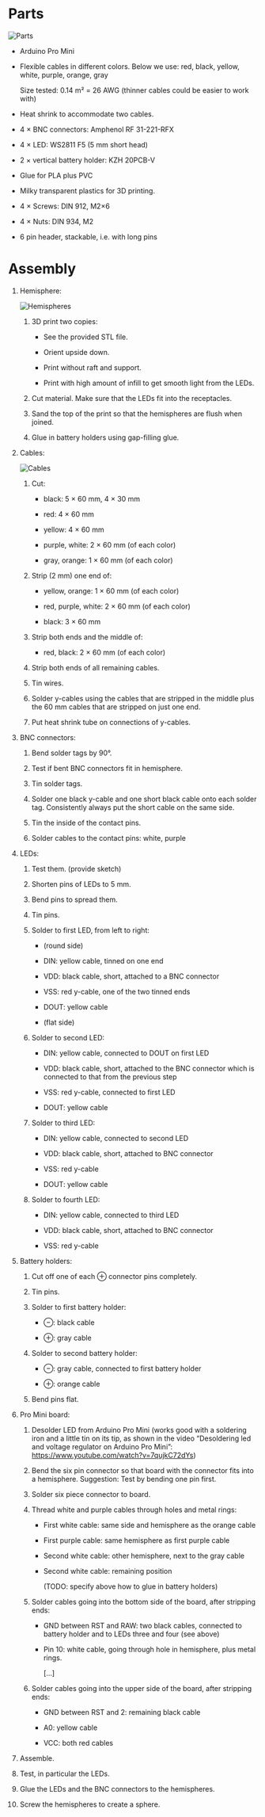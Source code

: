 Parts
=====

![Parts](images/parts.jpg)

  * Arduino Pro Mini

  * Flexible cables in different colors. Below we use: red, black, yellow,
    white, purple, orange, gray

    Size tested: 0.14 m² = 26 AWG (thinner cables could be easier to work with)

  * Heat shrink to accommodate two cables.

  * 4 × BNC connectors: Amphenol RF 31-221-RFX

  * 4 × LED: WS2811 F5 (5 mm short head)

  * 2 × vertical battery holder: KZH 20PCB-V

  * Glue for PLA plus PVC

  * Milky transparent plastics for 3D printing.

  * 4 × Screws: DIN 912, M2×6

  * 4 × Nuts: DIN 934, M2
  
  * 6 pin header, stackable, i.e. with long pins


Assembly
========

 1. Hemisphere:

    ![Hemispheres](images/hemispheres.jpg)

     1. 3D print two copies:

          + See the provided STL file.

          + Orient upside down.

          + Print without raft and support.

          + Print with high amount of infill to get smooth light from the LEDs.

     2. Cut material. Make sure that the LEDs fit into the receptacles.

     3. Sand the top of the print so that the hemispheres are flush when joined.

     4. Glue in battery holders using gap-filling glue.

 2. Cables:

    ![Cables](images/cables.jpg)

     1. Cut:

          - black: 5 × 60 mm, 4 × 30 mm

          - red: 4 × 60 mm

          - yellow: 4 × 60 mm

          - purple, white: 2 × 60 mm (of each color)

          - gray, orange: 1 × 60 mm (of each color)

     2. Strip (2 mm) one end of:

          - yellow, orange: 1 × 60 mm (of each color)

          - red, purple, white: 2 × 60 mm (of each color)

          - black: 3 × 60 mm

     3. Strip both ends and the middle of:

          - red, black: 2 × 60 mm (of each color)

     4. Strip both ends of all remaining cables.

     5. Tin wires.

     6. Solder y-cables using the cables that are stripped in the middle plus
        the 60 mm cables that are stripped on just one end.

     7. Put heat shrink tube on connections of y-cables.

 3. BNC connectors:

     1. Bend solder tags by 90°.
     
     2. Test if bent BNC connectors fit in hemisphere.
     
     3. Tin solder tags.
     
     4. Solder one black y-cable and one short black cable onto each solder tag.
        Consistently always put the short cable on the same side.
     
     5. Tin the inside of the contact pins.
     
     6. Solder cables to the contact pins: white, purple

 4. LEDs:

     1. Test them. (provide sketch)

     2. Shorten pins of LEDs to 5 mm.
     
     3. Bend pins to spread them.
     
     4. Tin pins.

     5. Solder to first LED, from left to right:
     
          - (round side)

          - DIN: yellow cable, tinned on one end
          
          - VDD: black cable, short, attached to a BNC connector
          
          - VSS: red y-cable, one of the two tinned ends
          
          - DOUT: yellow cable
          
          - (flat side)

     6. Solder to second LED:
     
          - DIN: yellow cable, connected to DOUT on first LED
          
          - VDD: black cable, short, attached to the BNC connector which is
            connected to that from the previous step
          
          - VSS: red y-cable, connected to first LED
          
          - DOUT: yellow cable
          
      7. Solder to third LED:

          - DIN: yellow cable, connected to second LED
          
          - VDD: black cable, short, attached to BNC connector
          
          - VSS: red y-cable
          
          - DOUT: yellow cable
          
      8. Solder to fourth LED:

          - DIN: yellow cable, connected to third LED
          
          - VDD: black cable, short, attached to BNC connector
          
          - VSS: red y-cable

 5. Battery holders:

     1. Cut off one of each ⊕ connector pins completely.
     
     2. Tin pins.

     3. Solder to first battery holder:

          - ⊖: black cable

          - ⊕: gray cable

     4. Solder to second battery holder:

          - ⊖: gray cable, connected to first battery holder

          - ⊕: orange cable

     4. Bend pins flat.

 6. Pro Mini board:

     1. Desolder LED from Arduino Pro Mini (works good with a soldering iron and
        a little tin on its tip, as shown in the video “Desoldering led and
        voltage regulator on Arduino Pro
        Mini”: <https://www.youtube.com/watch?v=7qujkC72dYs>)

     2. Bend the six pin connector so that board with the connector fits into a
        hemisphere. Suggestion: Test by bending one pin first.

     3. Solder six piece connector to board.
     
     4. Thread white and purple cables through holes and metal rings:
     
          - First white cable: same side and hemisphere as the orange cable
          
          - First purple cable: same hemisphere as first purple cable
          
          - Second white cable: other hemisphere, next to the gray cable
          
          - Second white cable: remaining position
          
            (TODO: specify above how to glue in battery holders)
     
     5. Solder cables going into the bottom side of the board, after stripping
        ends:
     
          - GND between RST and RAW: two black cables, connected to battery
            holder and to LEDs three and four (see above)
            
          - Pin 10: white cable, going through hole in hemisphere, plus metal
            rings.
          
            […]
            
     6. Solder cables going into the upper side of the board, after stripping
        ends:
          
          - GND between RST and 2: remaining black cable
     
          - A0: yellow cable
          
          - VCC: both red cables

 7. Assemble.

 8. Test, in particular the LEDs.

 9. Glue the LEDs and the BNC connectors to the hemispheres.

10. Screw the hemispheres to create a sphere.

[1]: https://www.amazon.de/dp/B01BI1G88C/ref=cm_sw_em_r_mt_dp_U_CHrbBb90ZM0B4
